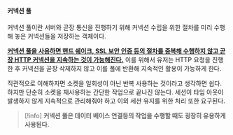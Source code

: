#### 커넥션 풀
<span class="red red-bg">커넥션 풀이란 서버와 곧장 통신을 진행하기 위해 커넥션 수립을 위한 절차를 미리 수행해 놓은 커넥션들을 저장하는 객체이다.</span>

<b><u>커넥션 풀을 사용하면 핸드 쉐이크, SSL 보안 인증 등의 절차를 중복해 수행하지 않고 곧장 HTTP 커넥션을 지속하는 것이 가능해진다.</u></b> 이를 위해서 유저는 HTTP 요청을 진행한 후 커넥션을 곧장 삭제하지 않고 이를 풀에 반환해 지속적인 활용이 가능하게 한다.

직관적으로 이해하자면 소켓을 일회성이 아닌 반복 사용하는 것이라고 생각하면 쉽다. 하지만 단순히 소켓을 재사용하는 간단한 작업으로 끝나진 않는다. 세션이 타임 아웃이 발생하지 않게 지속적으로 관리해줘야 하고 이외 세션 유지를 위한 처리 또한 요구된다.

> [!info]
> **커넥션 풀은 데이터 베이스 연결등의 작업을 수행할 때도 굉장히 유용하게 사용된다.**
